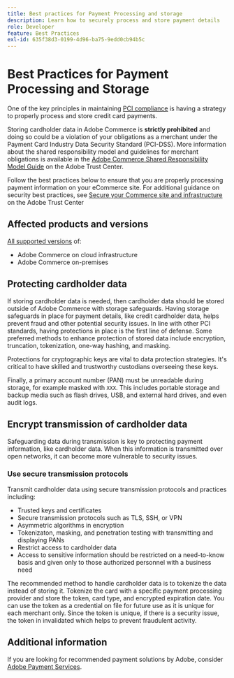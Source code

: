 ```yaml
---
title: Best practices for Payment Processing and storage
description: Learn how to securely process and store payment details
role: Developer
feature: Best Practices
exl-id: 635f38d3-0199-4d96-ba75-9edd0cb94b5c
---
```

# Best Practices for Payment Processing and Storage

One of the key principles in maintaining [PCI compliance](https://experienceleague.adobe.com/docs/commerce-admin/start/compliance/payments/compliance-pci.html) is having a strategy to properly process and store credit card payments.

Storing cardholder data in Adobe Commerce is **strictly prohibited** and doing so could be a violation of your obligations as a merchant under the Payment Card Industry Data Security Standard (PCI-DSS). More information about the shared responsibility model and guidelines for merchant obligations is available in the [Adobe Commerce Shared Responsibility Model Guide](https://www.adobe.com/content/dam/cc/en/trust-center/ungated/whitepapers/experience-cloud/adobe-commerce-shared-responsibilities-guide.pdf) on the Adobe Trust Center.

Follow the best practices below to ensure that you are properly processing payment information on your eCommerce site. For additional guidance on security best practices, see [Secure your Commerce site and infrastructure](../launch/security-best-practices.md) on the Adobe Trust Center

## Affected products and versions

[All supported versions](../../../release/versions.md) of:

* Adobe Commerce on cloud infrastructure
* Adobe Commerce on-premises

## Protecting cardholder data

If storing cardholder data is needed, then cardholder data should be stored outside of Adobe Commerce with storage safeguards. Having storage safeguards in place for payment details, like credit cardholder data, helps prevent fraud and other potential security issues. In line with other PCI standards, having protections in place is the first line of defense. Some preferred methods to enhance protection of stored data include encryption, truncation, tokenization, one-way hashing, and masking.

Protections for cryptographic keys are vital to data protection strategies. It's critical to have skilled and trustworthy custodians overseeing these keys.

Finally, a primary account number (PAN) must be unreadable during storage, for example masked with `XXX`. This includes portable storage and backup media such as flash drives, USB, and external hard drives, and even audit logs.

## Encrypt transmission of cardholder data

Safeguarding data during transmission is key to protecting payment information, like cardholder data. When this information is transmitted over open networks, it can become more vulnerable to security issues.

### Use secure transmission protocols

Transmit cardholder data using secure transmission protocols and practices including:

* Trusted keys and certificates
* Secure transmission protocols such as TLS, SSH, or VPN
* Asymmetric algorithms in encryption
* Tokenizaton, masking, and penetration testing with transmitting and displaying PANs
* Restrict access to cardholder data
* Access to sensitive information should be restricted on a need-to-know basis and given only to those authorized personnel with a business need

The recommended method to handle cardholder data is to tokenize the data instead of storing it. Tokenize the card with a specific payment processing provider and store the token, card type, and encrypted expiration date. You can use the token as a credential on file for future use as it is unique for each merchant only. Since the token is unique, if there is a security issue, the token in invalidated which helps to prevent fraudulent activity.

## Additional information

If you are looking for recommended payment solutions by Adobe, consider [Adobe Payment Services](https://experienceleague.adobe.com/docs/commerce-merchant-services/payment-services/overview.html).
